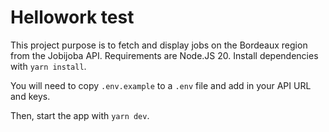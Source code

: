 # Hellowork test

This project purpose is to fetch and display jobs on the Bordeaux region from the Jobijoba API. Requirements are Node.JS 20. Install dependencies with `yarn install`.

You will need to copy `.env.example` to a `.env` file and add in your API URL and keys.

Then, start the app with `yarn dev`.